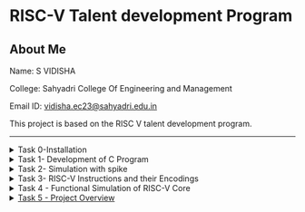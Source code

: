 # RISC-V Talent development Program

## About Me
Name: S VIDISHA

College: Sahyadri College Of Engineering and Management

Email ID: vidisha.ec23@sahyadri.edu.in

This project is based on the RISC V talent development program.
***
<details>
  <summary>Task 0-Installation</summary>
</details>
<details>
<summary>
  Task 1- Development of C Program
</summary>

### Step 1: Fire up the Terminal
```bash
vsduser@vsduser-VirtualBox:~$
```

### Step 2: Direction to home 
```bash
cd
```

### Step 3: Open leafpad
```
leafpad sum1ton.c &
```

### Step 4: Write the code
```c
#include<stdio.h>
int main() {
int i,sum=0,n=5;
for(i=1;i<=n;i++) {
sum += i;
}
printf("Sum of numbers from 1 to %d is %d",n,sum);
return 0;
}
```

### Step 5: compile and run the code
```bash
gcc sum1ton.c
./a.out
```

### Step 6: compile the program in Assembly
```bash
riscv64-unknown-elf-gcc -O1 -mabi=lp64 -march=rv64i -o sum1ton.o sum1ton.c
```

### Step 7: Disassemble  the sum1ton.o object file and enable easy scrolling
```bash
riscv64-unknown-elf-objdump -d sum1ton.o
riscv64-unknown-elf-objdump -d sum1ton.o | less
```

### Step 8: Search for the main section
```bash
/main
```

### Step 9: Compare the results with optimizations (-o1 and ofast)
```bash
riscv64-unknown-elf-gcc -O1 -mabi=lp64 -march=rv64i -o sum1ton.o sum1ton.c
riscv64-unknown-elf-gcc -Ofast -mabi=lp64 -march=rv64i -o sum1ton.o sum1ton.c
```
![o1](https://github.com/svidisha-sahyadri-ece/RISC-V/blob/25a3f2c6fefe88f40845cd8ead96d9261242dad4/riscv%20task1/riscv%20task1(o1).png?raw=true)
![ofast](
</details>
<details>
<summary> Task 2- Simulation with spike</summary>
<hr> 
Test Spike by running a sample program (e.g. factorial.c) using both gcc compiler and RISC-V compiler and confirm that both the compilers generates same output

### Step 1: Compile and run the program in riscv using spike
```bash
spike pk factorial.o
```

### Step 2: Compile with the optimization level Ofast
```bash
riscv64-unknown-elf-gcc -Ofast -mabi=lp64 -march=rv64i -o factorial.o factorial.c
```

### Step 3: Generate an object dump
```bash
riscv64-unknown-elf-objdump -d factorial.o | less
```

### Step 4: Run the program with Spike debugger
```bash
spike -d pk factorial.o
```


  
</details>

<details>
<summary> Task 3- RISC-V Instructions and their Encodings</summary>

## 15 Unique RISC-V Instructions and thier 32- Bit encodings:

## RISC-V instructions and thier Encodings

**auipc a5,0xffff0**
- Type: U-Type
- Binary Encoding: 11111111111111110000011110010111

**addi a5,a5,-176**
- Type: I-Type
- Binary Encoding: 11110101000001111000011110010011

**beqz a5,100c8**
- Type: B-Type
- Binary Encoding: 00000000000001111000100001100011

**auipc a0,0x0**
- Type: U-Type
- Binary Encoding: 00000000000000000000010100010111

**addi a0,a0,424**
- Type: I-Type
- Binary Encoding: 00010100100001010000010100010011

**j 1021c**
- Type: J-Type
- Binary Encoding: 00010101100000000000000001101111

**ret**
- Type: I-Type
- Binary Encoding: 00000000000000001000000001100111

**auipc gp,0x13**
- Type: U-Type
- Binary Encoding: 00000000000000010011000110010111

**addi gp,gp,-1732**
- Type: I-Type
- Binary Encoding: 10010011110000011000000110010011

**addi a0,gp,1904**
- Type: I-Type
- Binary Encoding: 01110111000000011000010100010011

**auipc a2,0x13**
- Type: U-Type
- Binary Encoding: 00000000000000010011011000010111

**addi a2,a2,304**
- Type: I-Type
- Binary Encoding: 00010011000001100000011000010011

**sub a2,a2,a0**
- Type: R-Type
- Binary Encoding: 01000000001001100000011000110011

**li a1,0**
- Type: I-Type
- Binary Encoding: 00000000000000000000010110010011

**jal ra,10354**
- Type: J-Type
- Binary Encoding: 00100110110000000000000011101111


</details>
<details>
  <summary>Task 4 - Functional Simulation of RISC-V Core</summary>
  
  ### Step 1: Create a directory

  ### Step 2: Create the verilog files using touch command

  ### Step 3: locate the Files created and paste the code from <a href="https://github.com/vinayrayapati/rv32i/blob/main/?> repo</a>
  Get the Verilog netlist from <a href="https://github.com/vinayrayapati/rv32i/blob/main/iiitb_rv32i.v">RISC-V Core Verilog Netlist.</a>
  Get the testbench from<a href="https://github.com/vinayrayapati/rv32i/blob/main/iiitb_rv32i_tb.v">Testbench for RISC-V Core.

  ### Step 4: Compile the Files

  ### Step 5: Run the Files

  ### Step 6: Open the Files in GTKWave 

  ### Step 7: Add signals to GTKWave
</details>

<details>
  <summary> Task 5 - Project Overview</summary>

  ## RISC-V Based Temperature and Humidity Monitor

  A simple project using RISC-V board to measure and display temperature and humidity using a DHT11 sensor and an OLED display.

  ## Features

  - Real-time temperature and Humidity display
  - Low power consumption
  - can be expanded for IOT applications

### Components Required

- RISC-V Board (e.g., sipeed Longan Nano / HiFive1)
- DHT11 Temperature and Humidity Sensor (SSD1306, I2C)
- 0.96 OLED Display 
- Jumper Wires
- 5V Power Supply (USB or Battery)

### Circuit 

![](https://github.com/svidisha-sahyadri-ece/RISC-V/blob/dedc2febbef1254da9d903c538b8ba25f91c6495/riscv%20task5/Temperature%20and%20Humidity%20Monitor.png?raw=true)

## Pin Details

| Component | Pin on RISC-V  Board | Pin on component | Description |
|----------|-----------------------|------------------|--------------|
| DHT11 Sensor | 3.3V | VCC | Power |
|              | GND | GND | Ground |
|              | PC0 | Data | Data Signal |
| OLED Display | 3.3V | VCC | Power |
|               | GND | GND | Ground |
|               | PC4 | SDA | I2C Data|
|               | PC5 | SCL | I2C Clock |



  


  
</details>

